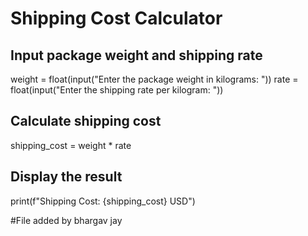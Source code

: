 # Shipping Cost Calculator

## Input package weight and shipping rate
weight = float(input("Enter the package weight in kilograms: "))
rate = float(input("Enter the shipping rate per kilogram: "))

## Calculate shipping cost
shipping_cost = weight * rate

## Display the result
print(f"Shipping Cost: {shipping_cost} USD")

#File added by bhargav jay
